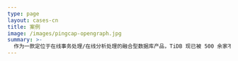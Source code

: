 ```yaml
---
type: page
layout: cases-cn
title: 案例
image: /images/pingcap-opengraph.jpg
summary: >-
  作为一款定位于在线事务处理/在线分析处理的融合型数据库产品，TiDB 现已被 500 余家不同行业的领先企业应用在实际生产环境。
---
```

